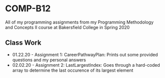 # COMP-B12
All of my programming assignments from my Programming Methodology and Concepts II course at Bakersfield College in Spring 2020

Class Work
----------
  - 01.22.20  - Assignment 1: CareerPathwayPlan: Prints out some provided questions and my personal answers
  - 02.02.20  - Assignment 2: LastLargestIndex: Goes through a hard-coded array to determine the last occurence of its largest element
